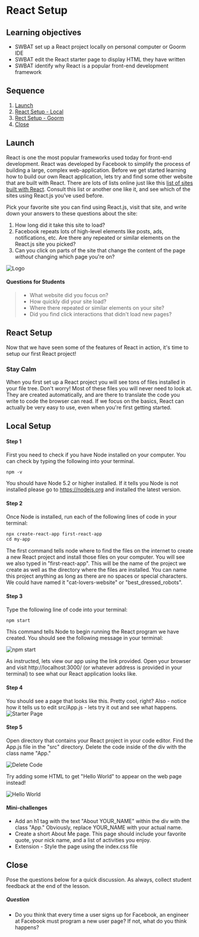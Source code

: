 # React Setup

## Learning objectives
* SWBAT set up a React project locally on personal computer or Goorm IDE
* SWBAT edit the React starter page to display HTML they have written
* SWBAT identify why React is a popular front-end development framework

## Sequence

1. [Launch](#launch)
2. [React Setup - Local](#local)
3. [Rect Setup - Goorm](1-react-goorm.md)
4. [Close](#close)


## Launch
React is one the most popular frameworks used today for front-end development. React was developed by Facebook to simplify the process of building a large, complex web-application.
Before we get started learning how to build our own React application, lets try and find some other website that are built with React. There are lots of lists online just like this [list of sites built with React](https://www.quora.com/Which-are-the-top-10-sites-built-with-ReactJS). Consult this list or another one like it, and see which of the sites using React.js you've used before.

Pick your favorite site you can find using React.js, visit that site, and write down your answers to these questions about the site:
1. How long did it take this site to load?
2. Facebook repeats lots of high-level elements like posts, ads, notifications, etc. Are there any repeated or similar elements on the React.js site you picked?
3. Can you click on parts of the site that change the content of the page *without* changing which page you're on?

![Logo](./img/react-logo.png)

#### Questions for Students
> * What website did you focus on?
> * How quickly did your site load?
> * Where there repeated or similar elements on your site?
> * Did you find click interactions that didn't load new pages?

## React Setup
Now that we have seen some of the features of React in action, it's time to setup our first React project!

### Stay Calm
When you first set up a React project you will see tons of files installed in your file tree. Don't worry! Most of these files you will never need to look at. They are created automatically, and are there to translate the code you write to code the browser can read. If we focus on the basics, React can actually be very easy to use, even when you're first getting started.

<a id="local"></a>
## Local Setup

#### Step 1
First you need to check if you have Node installed on your computer. You can check by typing the following into your terminal.

```HTML
npm -v
```

You should have Node 5.2 or higher installed. If it tells you Node is not installed please go to https://nodejs.org and installed the latest version.

#### Step 2
Once Node is installed, run each of the following lines of code in your terminal:

```HTML
npx create-react-app first-react-app
cd my-app
```

The first command tells node where to find the files on the internet to create a new React project and install those files on your computer. You will see we also typed in "first-react-app". This will be the name of the project we create as well as the directory where the files are installed. You can name this project anything as long as there are no spaces or special characters. We could have named it "cat-lovers-website" or "best_dressed_robots".

#### Step 3
Type the following line of code into your terminal:

```HTML
npm start
```

This command tells Node to begin running the React program we have created. You should see the following message in your terminal:

![npm start](./img/npm-start.png)

As instructed, lets view our app using the link provided. Open your browser and visit http://localhost:3000/ (or whatever address is provided in your terminal) to see what our React application looks like.

#### Step 4
You should see a page that looks like this. Pretty cool, right? Also - notice how it tells us to edit src/App.js - lets try it out and see what happens.
![Starter Page](./img/first-page.png)

#### Step 5
Open directory that contains your React project in your code editor. Find the App.js file in the "src" directory. Delete the code inside of the div with the class name "App."

![Delete Code](./img/delete-code.png)

Try adding some HTML to get "Hello World" to appear on the web page instead!

![Hello World](./img/hello-world.png)


#### Mini-challenges
* Add an h1 tag with the text "About YOUR_NAME" within the div with the class "App." Obviously, replace YOUR_NAME with your actual name.
* Create a short About Me page. This page should include your favorite quote, your nick name, and a list of activities you enjoy.
* Extension - Style the page using the index.css file

## Close
Pose the questions below for a quick discussion. As always, collect student feedback at the end of the lesson.

##### Question
* Do you think that every time a user signs up for Facebook, an engineer at Facebook must program a new user page? If not, what do you think happens?
